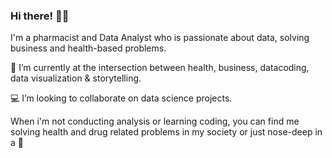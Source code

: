 ### Hi there! 🙋‍♀️
I'm a pharmacist and Data Analyst who is passionate about data, solving business and health-based problems.

📍 I’m currently at the intersection between health, business, datacoding, data visualization & storytelling.

💻 I’m looking to collaborate on data science projects. 

When i'm not conducting analysis or learning coding, you can find me solving health and drug related problems in my society or just nose-deep in a 📖
<!--


- 📍 I’m currently at the intersection between health, business and data
- 👯 I’m looking to collaborate on on data science projects
- 📫 How to reach me: 
- 😄Pronouns: She/Her
-
-->
